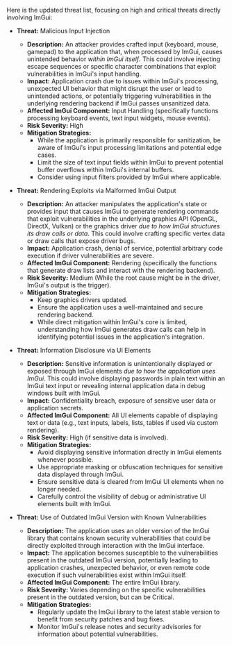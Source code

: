 Here is the updated threat list, focusing on high and critical threats directly involving ImGui:

*   **Threat:** Malicious Input Injection
    *   **Description:** An attacker provides crafted input (keyboard, mouse, gamepad) to the application that, when processed by ImGui, causes unintended behavior *within ImGui itself*. This could involve injecting escape sequences or specific character combinations that exploit vulnerabilities in ImGui's input handling.
    *   **Impact:** Application crash due to issues within ImGui's processing, unexpected UI behavior that might disrupt the user or lead to unintended actions, or potentially triggering vulnerabilities in the underlying rendering backend if ImGui passes unsanitized data.
    *   **Affected ImGui Component:** Input Handling (specifically functions processing keyboard events, text input widgets, mouse events).
    *   **Risk Severity:** High
    *   **Mitigation Strategies:**
        *   While the application is primarily responsible for sanitization, be aware of ImGui's input processing limitations and potential edge cases.
        *   Limit the size of text input fields within ImGui to prevent potential buffer overflows within ImGui's internal buffers.
        *   Consider using input filters provided by ImGui where applicable.

*   **Threat:** Rendering Exploits via Malformed ImGui Output
    *   **Description:** An attacker manipulates the application's state or provides input that causes ImGui to generate rendering commands that exploit vulnerabilities in the underlying graphics API (OpenGL, DirectX, Vulkan) or the graphics driver *due to how ImGui structures its draw calls or data*. This could involve crafting specific vertex data or draw calls that expose driver bugs.
    *   **Impact:** Application crash, denial of service, potential arbitrary code execution if driver vulnerabilities are severe.
    *   **Affected ImGui Component:** Rendering (specifically the functions that generate draw lists and interact with the rendering backend).
    *   **Risk Severity:** Medium (While the root cause might be in the driver, ImGui's output is the trigger).
    *   **Mitigation Strategies:**
        *   Keep graphics drivers updated.
        *   Ensure the application uses a well-maintained and secure rendering backend.
        *   While direct mitigation within ImGui's core is limited, understanding how ImGui generates draw calls can help in identifying potential issues in the application's integration.

*   **Threat:** Information Disclosure via UI Elements
    *   **Description:** Sensitive information is unintentionally displayed or exposed through ImGui elements *due to how the application uses ImGui*. This could involve displaying passwords in plain text within an ImGui text input or revealing internal application data in debug windows built with ImGui.
    *   **Impact:** Confidentiality breach, exposure of sensitive user data or application secrets.
    *   **Affected ImGui Component:** All UI elements capable of displaying text or data (e.g., text inputs, labels, lists, tables if used via custom rendering).
    *   **Risk Severity:** High (if sensitive data is involved).
    *   **Mitigation Strategies:**
        *   Avoid displaying sensitive information directly in ImGui elements whenever possible.
        *   Use appropriate masking or obfuscation techniques for sensitive data displayed through ImGui.
        *   Ensure sensitive data is cleared from ImGui UI elements when no longer needed.
        *   Carefully control the visibility of debug or administrative UI elements built with ImGui.

*   **Threat:** Use of Outdated ImGui Version with Known Vulnerabilities
    *   **Description:** The application uses an older version of the ImGui library that contains known security vulnerabilities that could be directly exploited through interaction with the ImGui interface.
    *   **Impact:** The application becomes susceptible to the vulnerabilities present in the outdated ImGui version, potentially leading to application crashes, unexpected behavior, or even remote code execution if such vulnerabilities exist within ImGui itself.
    *   **Affected ImGui Component:** The entire ImGui library.
    *   **Risk Severity:** Varies depending on the specific vulnerabilities present in the outdated version, but can be Critical.
    *   **Mitigation Strategies:**
        *   Regularly update the ImGui library to the latest stable version to benefit from security patches and bug fixes.
        *   Monitor ImGui's release notes and security advisories for information about potential vulnerabilities.